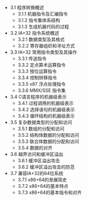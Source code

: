 
+ 3.1 程序转换概述
  + 3.1.1 机器指令及汇编指令
  + 3.1.2 指令集体系结构
  + 3.1.3 生成机器代码的过程
+ 3.2 IA+32 指令系统概述
  + 3.2.1 数据类型及其格式
  + 3.2.2 寄存器组织和寻址方式
+ 3.3 IA+32 常用指令类型及其操作
  + 3.3.1 传送指令
  + 3.3.2 定点算术运算指令
  + 3.3.3 按位运算指令
  + 3.3.4 控制转移指令
  + 3.3.5 x87 浮点处理指令
  + 3.3.6 MMX/SSE 指令集
+ 3.4 C语言程序的机器级表示
  + 3.4.1 过程调用的机器级表示
  + 3.4.2 选择语句的机器级表示
  + 3.4.3 循环结构的机器级表示
+ 3.5 复杂数据类型的分配和访问
  + 3.5.1 数组的分配和访问
  + 3.5.2 结构体数据的分配和访问
  + 3.5.3 联合体数据的分配和访问
  + 3.5.4 数据的对齐
+ 3.6 越界访问和缓冲区溢出
  + 3.6.1 缓冲区溢出攻击
  + 3.6.2 缓冲区溢出攻击的防范
+ 3.7 兼容IA+32的64位系统
  + 3.7.1 x86+64的发展简史
  + 3.7.2 x86+64的基本特点
  + 3.7.3 x86+64的基本指令和对齐


